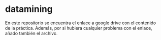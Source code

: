 # datamining

En este repositorio se encuentra el enlace a google drive con el contenido de la práctica. Además, por si hubiera cualquier problema con el enlace, añado también el archivo.
